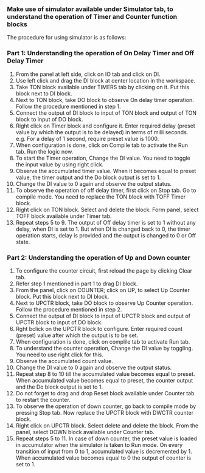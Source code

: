 ### Make use of simulator available under Simulator tab, to understand the operation of Timer and Counter function blocks

The procedure for using simulator is as follows:
### Part 1: Understanding the operation of On Delay Timer and Off Delay Timer
1. From the panel at left side, click on IO tab and click on DI.
2. Use left click and drag the DI block at center location in the workspace.
3. Take TON block available under TIMERS tab by clicking on it. Put this block next to DI block.
4. Next to TON block, take DO block to observe On delay timer operation. Follow the procedure mentioned in step 1.
5. Connect the output of DI block to input of TON block and output of TON block to input of DO block.
6. Right click on Timer block and configure it. Enter required delay (preset value by which the output is to be delayed) in terms of milli seconds. e.g. For a delay of 1 second, require preset value is 1000.
7. When configuration is done, click on Compile tab to activate the Run tab. Run the logic now.
8. To start the Timer operation, Change the DI value. You need to toggle the input value by using right click.
9. Observe the accumulated timer value. When it becomes equal to preset value, the timer output and the Do block output is set to 1.
10. Change the DI value to 0 again and observe the output status.
11. To observe the operation of off delay timer, first click on Stop tab. Go to compile mode. You need to replace the TON block with TOFF Timer block.
12. Right click on TON block. Select and delete the block. Form panel, select TOFF block available under Timer tab.
13. Repeat steps 5 to 9.
The output of Off delay timer is set to 1 without any delay, when DI is set to 1. But when DI is changed back to 0, the timer operation starts, delay is provided and the output is changed to 0 or Off state.

### Part 2: Understanding the operation of Up and Down counter
1. To configure the counter circuit, first reload the page by clicking Clear tab.
2. Refer step 1 mentioned in part 1 to drag DI block.
3. From the panel, click on COUNTER; click on UP, to select Up Counter block. Put this block next to DI block.
4. Next to UPCTR block, take DO block to observe Up Counter operation. Follow the procedure mentioned in step 2.
5. Connect the output of DI block to input of UPCTR block and output of UPCTR block to input of DO block.
6. Rght bclick on the UPCTR block to configure. Enter required count (preset) value after which the output is to be set.
7. When configuration is done, click on complile tab to activate Run tab.
8. To understand the counter operation, Change the DI value by toggling. You need to use right click for this.
9. Observe the accumulated count value.
10. Change the DI value to 0 again and observe the output status.
11. Repeat step 8 to 10 till the accumulated value becomes equal to preset.
When accumulated value becomes equal to preset, the counter output and the Do block output is set to 1.
12. Do not forget to drag and drop Reset block available under Counter tab to restart the counter.
13. To observe the operation of down counter, go back to compile mode by pressing Stop tab. Now replace the UPCTR block with DWCTR counter block.
14. Right click on UPCTR block. Select delete and delete the block. From the panel, select DOWN block available under Counter tab.
15. Repeat steps 5 to 11.
In case of down counter, the preset value is loaded in accumulator when the simulator is taken to Run mode. On every transition of input from 0 to 1, accumulated value is decremented by 1. When accumulated value becomes equal to 0 the output of counter is set to 1.